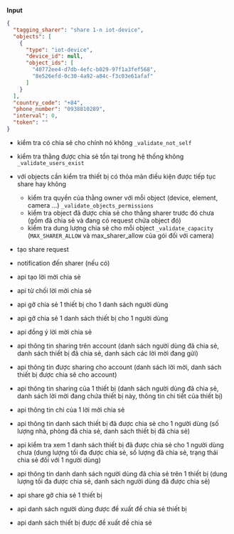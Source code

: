 
**Input**

```json
{
  "tagging_sharer": "share 1-n iot-device",
  "objects": [
    {
      "type": "iot-device",
      "device_id": null,
      "object_ids": [
        "40772ee4-d7db-4efc-b029-97f1a3fef568",
        "8e526efd-0c30-4a92-a84c-f3c03e61afaf"
      ]
    }
  ],
  "country_code": "+84",
  "phone_number": "0938810289",
  "interval": 0,
  "token": ""
}
```


- kiểm tra có chia sẻ cho chính nó không `_validate_not_self` 
- kiểm tra thằng được chia sẻ tồn tại trong hệ thống không `_validate_users_exist` 
- với objects cần kiểm tra thiết bị có thỏa mãn điều kiện được tiếp tục share hay không
	- kiểm tra quyền của thằng owner với mỗi object (device, element, camera ...) `_validate_objects_permissions`
	- kiểm tra object đã được chia sẻ cho thằng sharer trước đó chưa (gồm đã chia sẻ và đang có request chứa object đó)
	- kiểm tra dung lượng chia sẻ cho mỗi object `_validate_capacity` (`MAX_SHARER_ALLOW` và max_sharer_allow của gói đối với camera)
- tạo share request
- notification đến sharer (nếu có)



- api tạo lời mời chia sẻ
- api từ chối lời mời chia sẻ
- api gỡ chia sẻ 1 thiết bị cho 1 danh sách người dùng
- api gỡ chia sẻ 1 danh sách thiết bị cho 1 người dùng
- api đồng ý lời mời chia sẻ
- api thông tin sharing trên account (danh sách người dùng đã chia sẻ, danh sách thiết bị đã chia sẻ, danh sách các lời mời đang gửi)
- api thông tin được sharing cho account (danh sách lời mời, danh sách thiết bị được chia sẽ cho account)
- api thông tin sharing của 1 thiết bị (danh sách người dùng đã chia sẻ, danh sách lời mời đang chứa thiết bị này, thông tin chi tiết của thiết bị)
- api thông tin chi của 1 lời mời chia sẻ
- api thông tin danh sách thiết bị đã được chia sẻ cho 1 người dùng (số lượng nhà, phòng đã chia sẻ, danh sách thiết bị đã chia sẻ)
- api kiểm tra xem 1 danh sách thiết bị đã được chia sẻ cho 1 người dùng chưa (dung lượng tối đa được chia sẻ, số lượng đã chia sẻ, trạng thái chia sẻ đối với 1 người dùng)
- api thông tin danh danh sách người dùng đã chia sẻ trên 1 thiết bị (dung lượng tối đa được chia sẻ, danh sách người dùng đã được chia sẻ)
- api share gỡ chia sẻ 1 thiết bị
- api danh sách người dùng được đề xuất để chia sẻ thiết bị
- api danh sách thiết bị được đề xuất đề chia sẻ